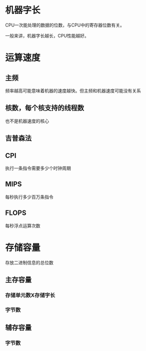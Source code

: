 # 机器字长

CPU一次能处理的数据的位数，与CPU中的寄存器位数有关。

一般来讲，机器字长越长，CPU性能越好。

# 运算速度

## 主频

频率越高可能意味着机器的速度越快。但主频和机器速度可能没有关系

## 核数，每个核支持的线程数

也不是机器速度的核心

## 吉普森法

## CPI

执行一条指令需要多少个时钟周期

## MIPS

每秒执行多少百万条指令

## FLOPS

每秒浮点运算次数

# 存储容量

存放二进制信息的总位数

## 主存容量

### 存储单元数X存储字长

### 字节数

## 辅存容量

### 字节数



